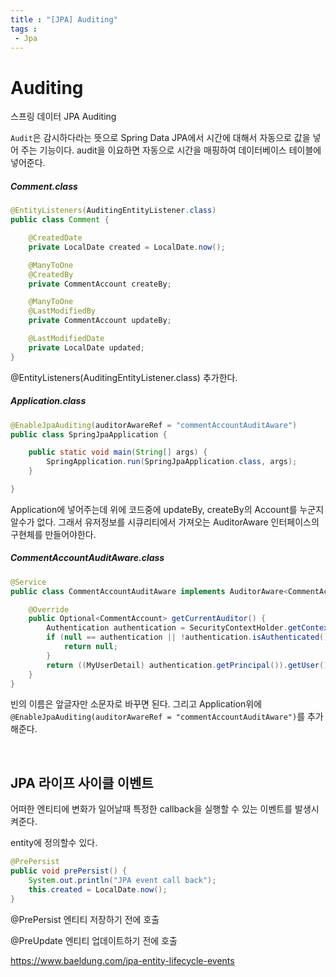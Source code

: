 ```yaml
---
title : "[JPA] Auditing"
tags : 
 - Jpa
---
```




# Auditing

스프링 데이터 JPA Auditing

`Audit`은 감시하다라는 뜻으로 Spring Data JPA에서 시간에 대해서 자동으로 값을 넣어 주는 기능이다. audit을 이요하면 자동으로 시간을 매핑하여 데이터베이스 테이블에 넣어준다.

##### Comment.class

```java
@EntityListeners(AuditingEntityListener.class)
public class Comment {

    @CreatedDate
    private LocalDate created = LocalDate.now();

    @ManyToOne
    @CreatedBy
    private CommentAccount createBy;

    @ManyToOne
    @LastModifiedBy
    private CommentAccount updateBy;

    @LastModifiedDate
    private LocalDate updated;
}
```

@EntityListeners(AuditingEntityListener.class) 추가한다.

##### Application.class

```java
@EnableJpaAuditing(auditorAwareRef = "commentAccountAuditAware")
public class SpringJpaApplication {

    public static void main(String[] args) {
        SpringApplication.run(SpringJpaApplication.class, args);
    }

}
```

Application에 넣어주는데 위에 코드중에 updateBy, createBy의 Account를 누군지 알수가 없다. 그래서 유저정보를 시큐리티에서 가져오는 AuditorAware 인터페이스의 구현체를 만들어야한다.

##### CommentAccountAuditAware.class

```java
@Service
public class CommentAccountAuditAware implements AuditorAware<CommentAccount> {

    @Override
    public Optional<CommentAccount> getCurrentAuditor() {
        Authentication authentication = SecurityContextHolder.getContext().getAuthentication();
        if (null == authentication || !authentication.isAuthenticated()) {
            return null;
        }
        return ((MyUserDetail) authentication.getPrincipal()).getUser();
    }
}
```

빈의 이름은 앞글자만 소문자로 바꾸면 된다. 그리고 Application위에 `@EnableJpaAuditing(auditorAwareRef = "commentAccountAuditAware")`를 추가해준다.

<br/>

## JPA 라이프 사이클 이벤트

어떠한 엔티티에 변화가 일어날때 특정한 callback을 실행할 수 있는 이벤트를 발생시켜준다.

entity에 정의할수 있다.

```java
@PrePersist
public void prePersist() {
    System.out.println("JPA event call back");
	this.created = LocalDate.now();
}
```



@PrePersist 엔티티 저장하기 전에 호출

@PreUpdate 엔티티 업데이트하기 전에 호출

https://www.baeldung.com/jpa-entity-lifecycle-events
